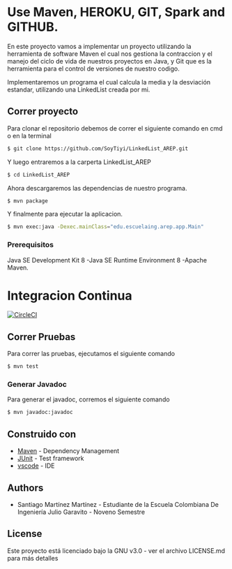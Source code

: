 # Use Maven, HEROKU, GIT, Spark and GITHUB.

En este proyecto vamos a implementar un proyecto utilizando la herramienta de software Maven el cual nos gestiona la contraccion y el manejo del ciclo de vida de nuestros proyectos en Java, y Git que es la herramienta para el control de versiones de nuestro codigo.

Implementaremos un programa el cual calcula la media y la desviación estandar, utilizando una LinkedList creada por mi.

## Correr proyecto

Para clonar el repositorio debemos de correr el siguiente comando en cmd o en la terminal 

```sh
$ git clone https://github.com/SoyTiyi/LinkedList_AREP.git
 ```

 Y luego entraremos a la carperta LinkedList_AREP

```sh
$ cd LinkedList_AREP
 ```
 Ahora descargaremos las dependencias de nuestro programa.

 ```sh
$ mvn package
 ```
 Y finalmente para ejecutar la aplicacion.

 ```sh
$ mvn exec:java -Dexec.mainClass="edu.escuelaing.arep.app.Main"
 ```

### Prerequisitos

Java SE Development Kit 8 -Java SE Runtime Environment 8 -Apache Maven.

# Integracion Continua
[![CircleCI](https://circleci.com/gh/SoyTiyi/Http-LinkedList.svg?style=svg)](https://circleci.com/gh/SoyTiyi/Http-LinkedList)

## Correr Pruebas

Para correr las pruebas, ejecutamos el siguiente comando

```sh
$ mvn test
 ```

### Generar Javadoc

Para generar el javadoc, corremos el siguiente comando

```sh
$ mvn javadoc:javadoc 
 ```

## Construido con

* [Maven](https://maven.apache.org/) - Dependency Management
* [JUnit](https://mvnrepository.com/artifact/junit/junit) - Test framework
* [vscode](https://code.visualstudio.com/) - IDE

## Authors

 - Santiago Martínez Martínez - Estudiante de la Escuela Colombiana De Ingeniería Julio Garavito - Noveno Semestre

## License

Este proyecto está licenciado bajo la GNU v3.0 - ver el archivo LICENSE.md para más detalles
